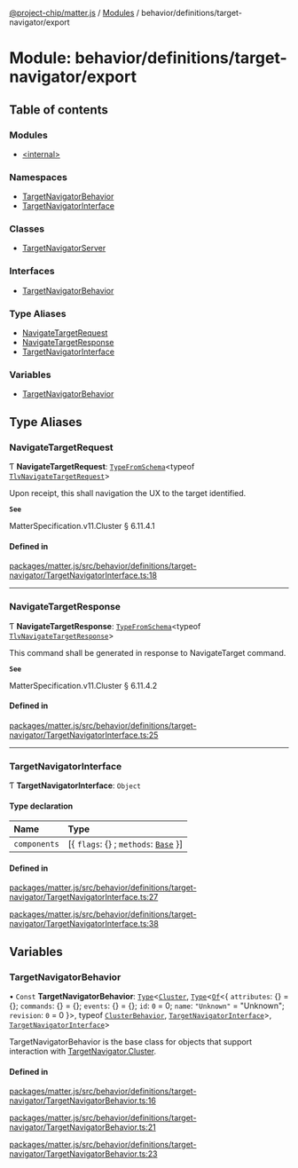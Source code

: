 [@project-chip/matter.js](../README.md) / [Modules](../modules.md) / behavior/definitions/target-navigator/export

# Module: behavior/definitions/target-navigator/export

## Table of contents

### Modules

- [\<internal\>](behavior_definitions_target_navigator_export._internal_.md)

### Namespaces

- [TargetNavigatorBehavior](behavior_definitions_target_navigator_export.TargetNavigatorBehavior.md)
- [TargetNavigatorInterface](behavior_definitions_target_navigator_export.TargetNavigatorInterface.md)

### Classes

- [TargetNavigatorServer](../classes/behavior_definitions_target_navigator_export.TargetNavigatorServer.md)

### Interfaces

- [TargetNavigatorBehavior](../interfaces/behavior_definitions_target_navigator_export.TargetNavigatorBehavior-1.md)

### Type Aliases

- [NavigateTargetRequest](behavior_definitions_target_navigator_export.md#navigatetargetrequest)
- [NavigateTargetResponse](behavior_definitions_target_navigator_export.md#navigatetargetresponse)
- [TargetNavigatorInterface](behavior_definitions_target_navigator_export.md#targetnavigatorinterface)

### Variables

- [TargetNavigatorBehavior](behavior_definitions_target_navigator_export.md#targetnavigatorbehavior)

## Type Aliases

### NavigateTargetRequest

Ƭ **NavigateTargetRequest**: [`TypeFromSchema`](tlv_export.md#typefromschema)\<typeof [`TlvNavigateTargetRequest`](cluster_export.TargetNavigator.md#tlvnavigatetargetrequest)\>

Upon receipt, this shall navigation the UX to the target identified.

**`See`**

MatterSpecification.v11.Cluster § 6.11.4.1

#### Defined in

[packages/matter.js/src/behavior/definitions/target-navigator/TargetNavigatorInterface.ts:18](https://github.com/project-chip/matter.js/blob/6d3b6a5d957d88a9231d6ecab4bb41f8133112be/packages/matter.js/src/behavior/definitions/target-navigator/TargetNavigatorInterface.ts#L18)

___

### NavigateTargetResponse

Ƭ **NavigateTargetResponse**: [`TypeFromSchema`](tlv_export.md#typefromschema)\<typeof [`TlvNavigateTargetResponse`](cluster_export.TargetNavigator.md#tlvnavigatetargetresponse)\>

This command shall be generated in response to NavigateTarget command.

**`See`**

MatterSpecification.v11.Cluster § 6.11.4.2

#### Defined in

[packages/matter.js/src/behavior/definitions/target-navigator/TargetNavigatorInterface.ts:25](https://github.com/project-chip/matter.js/blob/6d3b6a5d957d88a9231d6ecab4bb41f8133112be/packages/matter.js/src/behavior/definitions/target-navigator/TargetNavigatorInterface.ts#L25)

___

### TargetNavigatorInterface

Ƭ **TargetNavigatorInterface**: `Object`

#### Type declaration

| Name | Type |
| :------ | :------ |
| `components` | [\{ `flags`: {} ; `methods`: [`Base`](../interfaces/behavior_definitions_target_navigator_export.TargetNavigatorInterface.Base.md)  }] |

#### Defined in

[packages/matter.js/src/behavior/definitions/target-navigator/TargetNavigatorInterface.ts:27](https://github.com/project-chip/matter.js/blob/6d3b6a5d957d88a9231d6ecab4bb41f8133112be/packages/matter.js/src/behavior/definitions/target-navigator/TargetNavigatorInterface.ts#L27)

[packages/matter.js/src/behavior/definitions/target-navigator/TargetNavigatorInterface.ts:38](https://github.com/project-chip/matter.js/blob/6d3b6a5d957d88a9231d6ecab4bb41f8133112be/packages/matter.js/src/behavior/definitions/target-navigator/TargetNavigatorInterface.ts#L38)

## Variables

### TargetNavigatorBehavior

• `Const` **TargetNavigatorBehavior**: [`Type`](../interfaces/behavior_cluster_export.ClusterBehavior.Type.md)\<[`Cluster`](../interfaces/cluster_export.TargetNavigator.Cluster.md), [`Type`](../interfaces/behavior_cluster_export.ClusterBehavior.Type.md)\<[`Of`](../interfaces/cluster_export.ClusterType.Of.md)\<\{ `attributes`: {} = \{}; `commands`: {} = \{}; `events`: {} = \{}; `id`: ``0`` = 0; `name`: ``"Unknown"`` = "Unknown"; `revision`: ``0`` = 0 }\>, typeof [`ClusterBehavior`](behavior_cluster_export.ClusterBehavior.md), [`TargetNavigatorInterface`](behavior_definitions_target_navigator_export.md#targetnavigatorinterface)\>, [`TargetNavigatorInterface`](behavior_definitions_target_navigator_export.md#targetnavigatorinterface)\>

TargetNavigatorBehavior is the base class for objects that support interaction with [TargetNavigator.Cluster](cluster_export.TargetNavigator.md#cluster).

#### Defined in

[packages/matter.js/src/behavior/definitions/target-navigator/TargetNavigatorBehavior.ts:16](https://github.com/project-chip/matter.js/blob/6d3b6a5d957d88a9231d6ecab4bb41f8133112be/packages/matter.js/src/behavior/definitions/target-navigator/TargetNavigatorBehavior.ts#L16)

[packages/matter.js/src/behavior/definitions/target-navigator/TargetNavigatorBehavior.ts:21](https://github.com/project-chip/matter.js/blob/6d3b6a5d957d88a9231d6ecab4bb41f8133112be/packages/matter.js/src/behavior/definitions/target-navigator/TargetNavigatorBehavior.ts#L21)

[packages/matter.js/src/behavior/definitions/target-navigator/TargetNavigatorBehavior.ts:23](https://github.com/project-chip/matter.js/blob/6d3b6a5d957d88a9231d6ecab4bb41f8133112be/packages/matter.js/src/behavior/definitions/target-navigator/TargetNavigatorBehavior.ts#L23)
